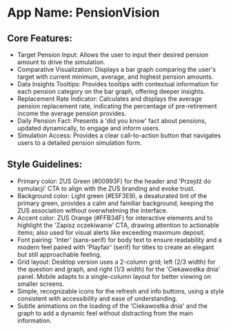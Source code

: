 # **App Name**: PensionVision

## Core Features:

- Target Pension Input: Allows the user to input their desired pension amount to drive the simulation.
- Comparative Visualization: Displays a bar graph comparing the user's target with current minimum, average, and highest pension amounts.
- Data Insights Tooltips: Provides tooltips with contextual information for each pension category on the bar graph, offering deeper insights.
- Replacement Rate Indicator: Calculates and displays the average pension replacement rate, indicating the percentage of pre-retirement income the average pension provides.
- Daily Pension Fact: Presents a 'did you know' fact about pensions, updated dynamically, to engage and inform users.
- Simulation Access: Provides a clear call-to-action button that navigates users to a detailed pension simulation form.

## Style Guidelines:

- Primary color: ZUS Green (#00993F) for the header and 'Przejdź do symulacji' CTA to align with the ZUS branding and evoke trust.
- Background color: Light green (#E5F3E9), a desaturated tint of the primary green, provides a calm and familiar background, keeping the ZUS association without overwhelming the interface.
- Accent color: ZUS Orange (#FFB34F) for interactive elements and to highlight the 'Zapisz oczekiwanie' CTA, drawing attention to actionable items; also used for visual alerts like exceeding maximum deposit.
- Font pairing: 'Inter' (sans-serif) for body text to ensure readability and a modern feel paired with 'Playfair' (serif) for titles to create an elegant but still approachable feeling.
- Grid layout: Desktop version uses a 2-column grid; left (2/3 width) for the question and graph, and right (1/3 width) for the 'Ciekawostka dnia' panel. Mobile adapts to a single-column layout for better viewing on smaller screens.
- Simple, recognizable icons for the refresh and info buttons, using a style consistent with accessibility and ease of understanding.
- Subtle animations on the loading of the 'Ciekawostka dnia' and the graph to add a dynamic feel without distracting from the main information.